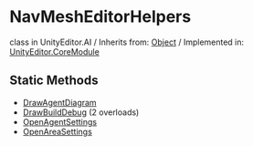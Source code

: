 # NavMeshEditorHelpers
class in UnityEditor.AI
 / Inherits from: <a href="https://docs.unity3d.com/6000.0/Documentation/ScriptReference/Object.html">Object</a> / Implemented in: <a href="https://docs.unity3d.com/6000.0/Documentation/ScriptReference/UnityEditor.CoreModule.html">UnityEditor.CoreModule</a>
## Static Methods
- <a href="https://docs.unity3d.com/6000.0/Documentation/ScriptReference/NavMeshEditorHelpers.DrawAgentDiagram.html">DrawAgentDiagram</a>
- <a href="https://docs.unity3d.com/6000.0/Documentation/ScriptReference/NavMeshEditorHelpers.DrawBuildDebug.html">DrawBuildDebug</a> (2 overloads)
- <a href="https://docs.unity3d.com/6000.0/Documentation/ScriptReference/NavMeshEditorHelpers.OpenAgentSettings.html">OpenAgentSettings</a>
- <a href="https://docs.unity3d.com/6000.0/Documentation/ScriptReference/NavMeshEditorHelpers.OpenAreaSettings.html">OpenAreaSettings</a>
